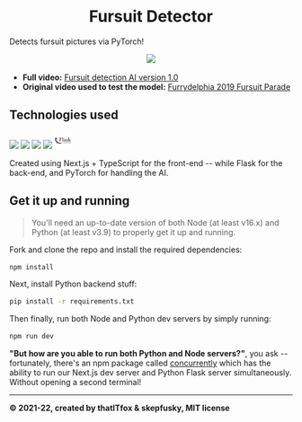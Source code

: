 <h1 align="center">Fursuit Detector</h1>

Detects fursuit pictures via PyTorch!

<p align="center">
  <a href="https://youtu.be/hx_wx0s2dUE">
    <img src="https://github.com/OpenFurs/Fursuit-Detector/blob/main/fursuit-detection-demo.gif?raw=true">
  </a>
</p>

- **Full video:** [Fursuit detection AI version 1.0](https://youtu.be/hx_wx0s2dUE)
- **Original video used to test the model:** [Furrydelphia 2019 Fursuit Parade](https://youtu.be/U3ieglNOiQg)

## Technologies used

<img src="https://skillicons.dev/icons?i=nextjs" width="30">&nbsp;<img src="https://skillicons.dev/icons?i=ts" width="30">&nbsp;<img src="https://skillicons.dev/icons?i=py" width="30">&nbsp;<img src="https://upload.wikimedia.org/wikipedia/commons/1/10/PyTorch_logo_icon.svg" width="25">&nbsp;<img src="https://raw.githubusercontent.com/github/explore/main/topics/flask/flask.png" width="30">

Created using Next.js + TypeScript for the front-end -- while Flask for the back-end, and PyTorch for handling the AI.

## Get it up and running

> You'll need an up-to-date version of both Node (at least v16.x) and Python (at least v3.9)
> to properly get it up and running.

Fork and clone the repo and install the required dependencies:

```sh
npm install
```

Next, install Python backend stuff:

```sh
pip install -r requirements.txt
```

Then finally, run both Node and Python dev servers by simply running:

```sh
npm run dev
```

**"But how are you able to run both Python and Node servers?"**, you ask -- fortunately, there's an npm
package called [concurrently](https://github.com/open-cli-tools/concurrently) which has the ability
to run our Next.js dev server and Python Flask server simultaneously. Without opening a second terminal!

----

<smaller><b>© 2021-22, created by thatITfox & skepfusky, MIT license</b></smaller>
